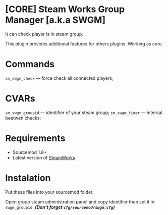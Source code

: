 # [CORE] Steam Works Group Manager [a.k.a SWGM]
It can check player is in steam group.

This plugin provides additional features for others plugins. Working as core.

# Commands
`sm_swgm_check` — force check all connected players;

# CVARs
`sm_swgm_groupid` — identifier of your steam group;
`sm_swgm_timer` — interval beetwen checks;

# Requirements
- Sourcemod 1.8+
- Latest version of [SteamWorks](http://users.alliedmods.net/~kyles/builds/SteamWorks/)

# Instalation
Put these files into your sourcemod folder.

Open group steam administration panel and copy identifier then set it in `swgm_groupid`. ***(Don't forget `cfg/sourcemod/swgm.cfg`)***
